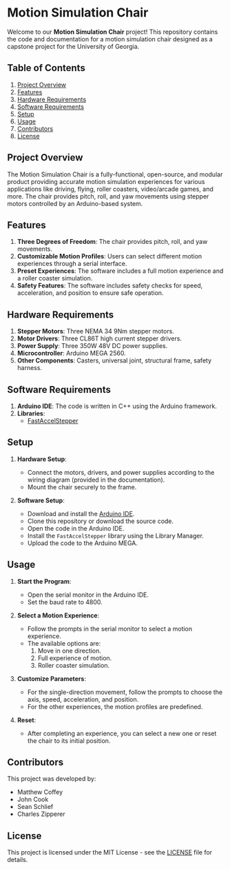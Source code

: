 # Motion Simulation Chair

Welcome to our **Motion Simulation Chair** project! This repository contains the code and documentation for a motion simulation chair designed as a capstone project for the University of Georgia.

## Table of Contents

1. [Project Overview](#project-overview)
2. [Features](#features)
3. [Hardware Requirements](#hardware-requirements)
4. [Software Requirements](#software-requirements)
5. [Setup](#setup)
6. [Usage](#usage)
7. [Contributors](#contributors)
8. [License](#license)

## Project Overview

The Motion Simulation Chair is a fully-functional, open-source, and modular product providing accurate motion simulation experiences for various applications like driving, flying, roller coasters, video/arcade games, and more. The chair provides pitch, roll, and yaw movements using stepper motors controlled by an Arduino-based system.

## Features

1. **Three Degrees of Freedom**: The chair provides pitch, roll, and yaw movements.
2. **Customizable Motion Profiles**: Users can select different motion experiences through a serial interface.
3. **Preset Experiences**: The software includes a full motion experience and a roller coaster simulation.
4. **Safety Features**: The software includes safety checks for speed, acceleration, and position to ensure safe operation.

## Hardware Requirements

1. **Stepper Motors**: Three NEMA 34 9Nm stepper motors.
2. **Motor Drivers**: Three CL86T high current stepper drivers.
3. **Power Supply**: Three 350W 48V DC power supplies.
4. **Microcontroller**: Arduino MEGA 2560.
5. **Other Components**: Casters, universal joint, structural frame, safety harness.

## Software Requirements

1. **Arduino IDE**: The code is written in C++ using the Arduino framework.
2. **Libraries**: 
   - [FastAccelStepper](https://github.com/gin66/FastAccelStepper)

## Setup

1. **Hardware Setup**:
   - Connect the motors, drivers, and power supplies according to the wiring diagram (provided in the documentation).
   - Mount the chair securely to the frame.

2. **Software Setup**:
   - Download and install the [Arduino IDE](https://www.arduino.cc/en/software).
   - Clone this repository or download the source code.
   - Open the code in the Arduino IDE.
   - Install the `FastAccelStepper` library using the Library Manager.
   - Upload the code to the Arduino MEGA.

## Usage

1. **Start the Program**:
   - Open the serial monitor in the Arduino IDE.
   - Set the baud rate to 4800.
   
2. **Select a Motion Experience**:
   - Follow the prompts in the serial monitor to select a motion experience.
   - The available options are:
     1. Move in one direction.
     2. Full experience of motion.
     3. Roller coaster simulation.
   
3. **Customize Parameters**:
   - For the single-direction movement, follow the prompts to choose the axis, speed, acceleration, and position.
   - For the other experiences, the motion profiles are predefined.

4. **Reset**:
   - After completing an experience, you can select a new one or reset the chair to its initial position.

## Contributors

This project was developed by:
- Matthew Coffey
- John Cook
- Sean Schlief
- Charles Zipperer

## License

This project is licensed under the MIT License - see the [LICENSE](LICENSE) file for details.

